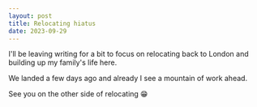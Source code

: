 ```yaml
---
layout: post
title: Relocating hiatus
date: 2023-09-29
---
```


I'll be leaving writing for a bit to focus on relocating back to London and building up my family's life here.

We landed a few days ago and already I see a mountain of work ahead.

See you on the other side of relocating 😁